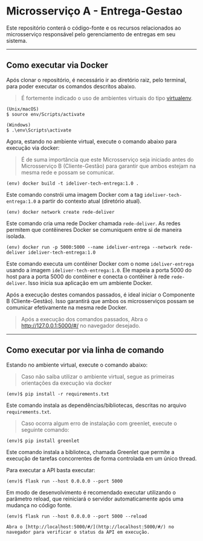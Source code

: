 # Microsserviço A - Entrega-Gestao
 Este repositório conterá o código-fonte e os recursos relacionados ao microsserviço responsável pelo gerenciamento de entregas em seu sistema.

---

## Como executar via Docker 

Após clonar o repositório, é necessário ir ao diretório raiz, pelo terminal, para poder executar os comandos descritos abaixo.

> É fortemente indicado o uso de ambientes virtuais do tipo [virtualenv](https://virtualenv.pypa.io/en/latest/installation.html).


```
(Unix/macOS)
$ source env/Scripts/activate

(Windows)
$ .\env\Scripts\activate
```

Agora, estando no ambiente virtual, execute o comando abaixo para execução via docker:

> É de suma importância que este Microsserviço seja iniciado antes do Microsserviço B (Cliente-Gestão) para garantir que ambos estejam na mesma rede e possam se comunicar.


```
(env) docker build -t ideliver-tech-entrega:1.0 .
```
Este comando constrói uma imagem Docker com a tag `ideliver-tech-entrega:1.0` a partir do contexto atual (diretório atual).


```
(env) docker network create rede-deliver
```
Este comando cria uma rede Docker chamada `rede-deliver`. As redes permitem que contêineres Docker se comuniquem entre si de maneira isolada.


```
(env) docker run -p 5000:5000 --name ideliver-entrega --network rede-deliver ideliver-tech-entrega:1.0
```
Este comando executa um contêiner Docker com o nome `ideliver-entrega` usando a imagem `ideliver-tech-entrega:1.0`. Ele mapeia a porta 5000 do host para a porta 5000 do contêiner e conecta o contêiner à rede `rede-deliver`. Isso inicia sua aplicação em um ambiente Docker.

Após a execução destes comandos passados, é ideal iniciar o Componente B (Cliente-Gestão). Isso garantirá que ambos os microsserviços possam se comunicar efetivamente na mesma rede Docker.


> Após a execução dos comandos passados, Abra o http://127.0.0.1:5000/#/ no navegador desejado.


---


## Como executar por via linha de comando

Estando no ambiente virtual, execute o comando abaixo:

> Caso não saiba utilizar o ambiente virtual, segue as primeiras orientações da execução via docker

```
(env)$ pip install -r requirements.txt
```

Este comando instala as dependências/bibliotecas, descritas no arquivo `requirements.txt`.


> Caso ocorra algum erro de instalação com greenlet, execute o seguinte comando:

```
(env)$ pip install greenlet
```

Este comando instala a biblioteca, chamada Greenlet que permite a execução de tarefas concorrentes de forma controlada em um único thread.


Para executar a API  basta executar:

```
(env)$ flask run --host 0.0.0.0 --port 5000
```

Em modo de desenvolvimento é recomendado executar utilizando o parâmetro reload, que reiniciará o servidor
automaticamente após uma mudança no código fonte. 

```
(env)$ flask run --host 0.0.0.0 --port 5000 --reload

Abra o [http://localhost:5000/#/](http://localhost:5000/#/) no navegador para verificar o status da API em execução. 